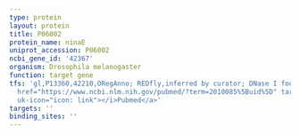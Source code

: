 ```yaml
---
type: protein
layout: protein
title: P06002
protein_name: ninaE
uniprot_accession: P06002
ncbi_gene_id: '42367'
organism: Drosophila melanogaster
function: target gene
tfs: 'gl,P13360,42210,ORegAnno; REDfly,inferred by curator; DNase I footprinting,&ensp;<a
  href="https://www.ncbi.nlm.nih.gov/pubmed/?term=2010085%5Buid%5D" target="_blank"><i
  uk-icon="icon: link"></i>Pubmed</a>'
targets: ''
binding_sites: ''
---
```

